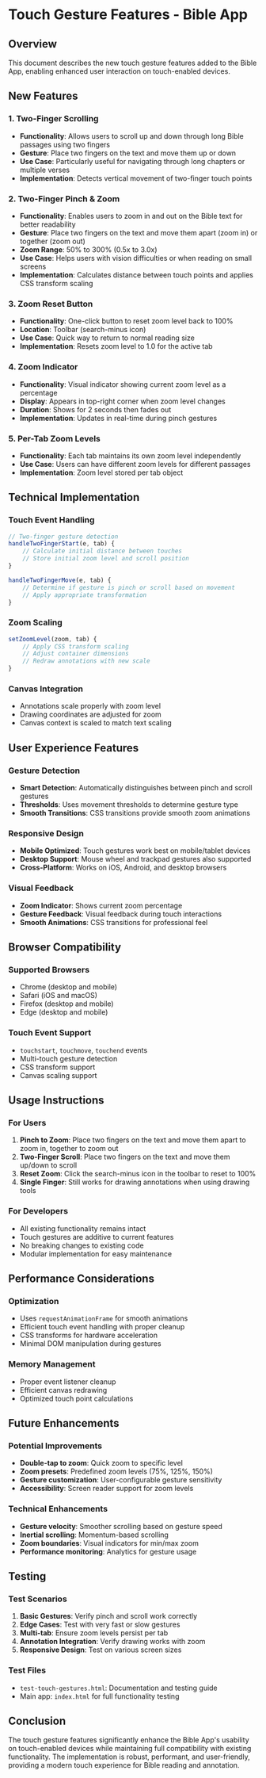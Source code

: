 # Touch Gesture Features - Bible App

## Overview
This document describes the new touch gesture features added to the Bible App, enabling enhanced user interaction on touch-enabled devices.

## New Features

### 1. Two-Finger Scrolling
- **Functionality**: Allows users to scroll up and down through long Bible passages using two fingers
- **Gesture**: Place two fingers on the text and move them up or down
- **Use Case**: Particularly useful for navigating through long chapters or multiple verses
- **Implementation**: Detects vertical movement of two-finger touch points

### 2. Two-Finger Pinch & Zoom
- **Functionality**: Enables users to zoom in and out on the Bible text for better readability
- **Gesture**: Place two fingers on the text and move them apart (zoom in) or together (zoom out)
- **Zoom Range**: 50% to 300% (0.5x to 3.0x)
- **Use Case**: Helps users with vision difficulties or when reading on small screens
- **Implementation**: Calculates distance between touch points and applies CSS transform scaling

### 3. Zoom Reset Button
- **Functionality**: One-click button to reset zoom level back to 100%
- **Location**: Toolbar (search-minus icon)
- **Use Case**: Quick way to return to normal reading size
- **Implementation**: Resets zoom level to 1.0 for the active tab

### 4. Zoom Indicator
- **Functionality**: Visual indicator showing current zoom level as a percentage
- **Display**: Appears in top-right corner when zoom level changes
- **Duration**: Shows for 2 seconds then fades out
- **Implementation**: Updates in real-time during pinch gestures

### 5. Per-Tab Zoom Levels
- **Functionality**: Each tab maintains its own zoom level independently
- **Use Case**: Users can have different zoom levels for different passages
- **Implementation**: Zoom level stored per tab object

## Technical Implementation

### Touch Event Handling
```javascript
// Two-finger gesture detection
handleTwoFingerStart(e, tab) {
    // Calculate initial distance between touches
    // Store initial zoom level and scroll position
}

handleTwoFingerMove(e, tab) {
    // Determine if gesture is pinch or scroll based on movement
    // Apply appropriate transformation
}
```

### Zoom Scaling
```javascript
setZoomLevel(zoom, tab) {
    // Apply CSS transform scaling
    // Adjust container dimensions
    // Redraw annotations with new scale
}
```

### Canvas Integration
- Annotations scale properly with zoom level
- Drawing coordinates are adjusted for zoom
- Canvas context is scaled to match text scaling

## User Experience Features

### Gesture Detection
- **Smart Detection**: Automatically distinguishes between pinch and scroll gestures
- **Thresholds**: Uses movement thresholds to determine gesture type
- **Smooth Transitions**: CSS transitions provide smooth zoom animations

### Responsive Design
- **Mobile Optimized**: Touch gestures work best on mobile/tablet devices
- **Desktop Support**: Mouse wheel and trackpad gestures also supported
- **Cross-Platform**: Works on iOS, Android, and desktop browsers

### Visual Feedback
- **Zoom Indicator**: Shows current zoom percentage
- **Gesture Feedback**: Visual feedback during touch interactions
- **Smooth Animations**: CSS transitions for professional feel

## Browser Compatibility

### Supported Browsers
- Chrome (desktop and mobile)
- Safari (iOS and macOS)
- Firefox (desktop and mobile)
- Edge (desktop and mobile)

### Touch Event Support
- `touchstart`, `touchmove`, `touchend` events
- Multi-touch gesture detection
- CSS transform support
- Canvas scaling support

## Usage Instructions

### For Users
1. **Pinch to Zoom**: Place two fingers on the text and move them apart to zoom in, together to zoom out
2. **Two-Finger Scroll**: Place two fingers on the text and move them up/down to scroll
3. **Reset Zoom**: Click the search-minus icon in the toolbar to reset to 100%
4. **Single Finger**: Still works for drawing annotations when using drawing tools

### For Developers
- All existing functionality remains intact
- Touch gestures are additive to current features
- No breaking changes to existing code
- Modular implementation for easy maintenance

## Performance Considerations

### Optimization
- Uses `requestAnimationFrame` for smooth animations
- Efficient touch event handling with proper cleanup
- CSS transforms for hardware acceleration
- Minimal DOM manipulation during gestures

### Memory Management
- Proper event listener cleanup
- Efficient canvas redrawing
- Optimized touch point calculations

## Future Enhancements

### Potential Improvements
- **Double-tap to zoom**: Quick zoom to specific level
- **Zoom presets**: Predefined zoom levels (75%, 125%, 150%)
- **Gesture customization**: User-configurable gesture sensitivity
- **Accessibility**: Screen reader support for zoom levels

### Technical Enhancements
- **Gesture velocity**: Smoother scrolling based on gesture speed
- **Inertial scrolling**: Momentum-based scrolling
- **Zoom boundaries**: Visual indicators for min/max zoom
- **Performance monitoring**: Analytics for gesture usage

## Testing

### Test Scenarios
1. **Basic Gestures**: Verify pinch and scroll work correctly
2. **Edge Cases**: Test with very fast or slow gestures
3. **Multi-tab**: Ensure zoom levels persist per tab
4. **Annotation Integration**: Verify drawing works with zoom
5. **Responsive Design**: Test on various screen sizes

### Test Files
- `test-touch-gestures.html`: Documentation and testing guide
- Main app: `index.html` for full functionality testing

## Conclusion

The touch gesture features significantly enhance the Bible App's usability on touch-enabled devices while maintaining full compatibility with existing functionality. The implementation is robust, performant, and user-friendly, providing a modern touch experience for Bible reading and annotation. 